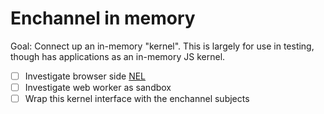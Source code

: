 # Enchannel in memory

Goal: Connect up an in-memory "kernel". This is largely for use in testing, though has applications as an in-memory JS kernel.

* [ ] Investigate browser side [NEL](https://github.com/n-riesco/nel)
* [ ] Investigate web worker as sandbox
* [ ] Wrap this kernel interface with the enchannel subjects
